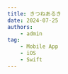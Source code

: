 ```yaml
---
title: きつねあるき
date: 2024-07-25
authors:
    - admin
tag:
    - Mobile App
    - iOS
    - Swift
---
```


